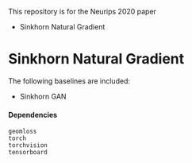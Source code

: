 This repository is for the Neurips 2020 paper 
* Sinkhorn Natural Gradient

# Sinkhorn Natural Gradient
The following baselines are included:
* Sinkhorn GAN
#### Dependencies
```
geomloss
torch
torchvision
tensorboard
```